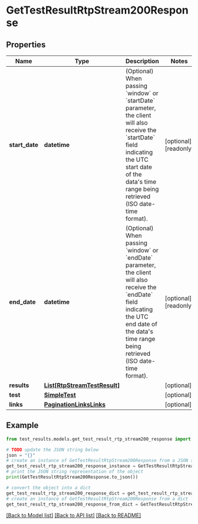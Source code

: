 # GetTestResultRtpStream200Response


## Properties

Name | Type | Description | Notes
------------ | ------------- | ------------- | -------------
**start_date** | **datetime** | (Optional) When passing &#x60;window&#x60; or &#x60;startDate&#x60; parameter,  the client will also receive the &#x60;startDate&#x60; field indicating the UTC start date of the data&#39;s time range being retrieved  (ISO date-time format). | [optional] [readonly] 
**end_date** | **datetime** | (Optional) When passing &#x60;window&#x60; or &#x60;endDate&#x60; parameter,  the client will also receive the &#x60;endDate&#x60; field indicating the UTC end date of the data&#39;s time range being retrieved  (ISO date-time format). | [optional] [readonly] 
**results** | [**List[RtpStreamTestResult]**](RtpStreamTestResult.md) |  | [optional] 
**test** | [**SimpleTest**](SimpleTest.md) |  | [optional] 
**links** | [**PaginationLinksLinks**](PaginationLinksLinks.md) |  | [optional] 

## Example

```python
from test_results.models.get_test_result_rtp_stream200_response import GetTestResultRtpStream200Response

# TODO update the JSON string below
json = "{}"
# create an instance of GetTestResultRtpStream200Response from a JSON string
get_test_result_rtp_stream200_response_instance = GetTestResultRtpStream200Response.from_json(json)
# print the JSON string representation of the object
print(GetTestResultRtpStream200Response.to_json())

# convert the object into a dict
get_test_result_rtp_stream200_response_dict = get_test_result_rtp_stream200_response_instance.to_dict()
# create an instance of GetTestResultRtpStream200Response from a dict
get_test_result_rtp_stream200_response_from_dict = GetTestResultRtpStream200Response.from_dict(get_test_result_rtp_stream200_response_dict)
```
[[Back to Model list]](../README.md#documentation-for-models) [[Back to API list]](../README.md#documentation-for-api-endpoints) [[Back to README]](../README.md)


